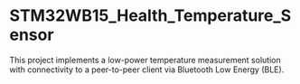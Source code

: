 # STM32WB15_Health_Temperature_Sensor
This project implements a low-power temperature measurement solution with connectivity to a peer-to-peer client via Bluetooth Low Energy (BLE).
